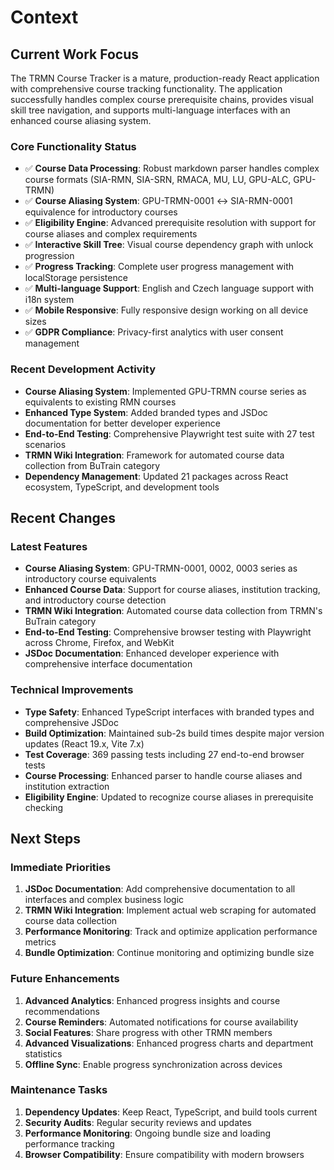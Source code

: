 # Context

## Current Work Focus

The TRMN Course Tracker is a mature, production-ready React application with comprehensive course tracking functionality. The application successfully handles complex course prerequisite chains, provides visual skill tree navigation, and supports multi-language interfaces with an enhanced course aliasing system.

### Core Functionality Status

- ✅ **Course Data Processing**: Robust markdown parser handles complex course formats (SIA-RMN, SIA-SRN, RMACA, MU, LU, GPU-ALC, GPU-TRMN)
- ✅ **Course Aliasing System**: GPU-TRMN-0001 ↔ SIA-RMN-0001 equivalence for introductory courses
- ✅ **Eligibility Engine**: Advanced prerequisite resolution with support for course aliases and complex requirements
- ✅ **Interactive Skill Tree**: Visual course dependency graph with unlock progression
- ✅ **Progress Tracking**: Complete user progress management with localStorage persistence
- ✅ **Multi-language Support**: English and Czech language support with i18n system
- ✅ **Mobile Responsive**: Fully responsive design working on all device sizes
- ✅ **GDPR Compliance**: Privacy-first analytics with user consent management

### Recent Development Activity

- **Course Aliasing System**: Implemented GPU-TRMN course series as equivalents to existing RMN courses
- **Enhanced Type System**: Added branded types and JSDoc documentation for better developer experience
- **End-to-End Testing**: Comprehensive Playwright test suite with 27 test scenarios
- **TRMN Wiki Integration**: Framework for automated course data collection from BuTrain category
- **Dependency Management**: Updated 21 packages across React ecosystem, TypeScript, and development tools

## Recent Changes

### Latest Features

- **Course Aliasing System**: GPU-TRMN-0001, 0002, 0003 series as introductory course equivalents
- **Enhanced Course Data**: Support for course aliases, institution tracking, and introductory course detection
- **TRMN Wiki Integration**: Automated course data collection from TRMN's BuTrain category
- **End-to-End Testing**: Comprehensive browser testing with Playwright across Chrome, Firefox, and WebKit
- **JSDoc Documentation**: Enhanced developer experience with comprehensive interface documentation

### Technical Improvements

- **Type Safety**: Enhanced TypeScript interfaces with branded types and comprehensive JSDoc
- **Build Optimization**: Maintained sub-2s build times despite major version updates (React 19.x, Vite 7.x)
- **Test Coverage**: 369 passing tests including 27 end-to-end browser tests
- **Course Processing**: Enhanced parser to handle course aliases and institution extraction
- **Eligibility Engine**: Updated to recognize course aliases in prerequisite checking

## Next Steps

### Immediate Priorities

1. **JSDoc Documentation**: Add comprehensive documentation to all interfaces and complex business logic
2. **TRMN Wiki Integration**: Implement actual web scraping for automated course data collection
3. **Performance Monitoring**: Track and optimize application performance metrics
4. **Bundle Optimization**: Continue monitoring and optimizing bundle size

### Future Enhancements

1. **Advanced Analytics**: Enhanced progress insights and course recommendations
2. **Course Reminders**: Automated notifications for course availability
3. **Social Features**: Share progress with other TRMN members
4. **Advanced Visualizations**: Enhanced progress charts and department statistics
5. **Offline Sync**: Enable progress synchronization across devices

### Maintenance Tasks

1. **Dependency Updates**: Keep React, TypeScript, and build tools current
2. **Security Audits**: Regular security reviews and updates
3. **Performance Monitoring**: Ongoing bundle size and loading performance tracking
4. **Browser Compatibility**: Ensure compatibility with modern browsers
